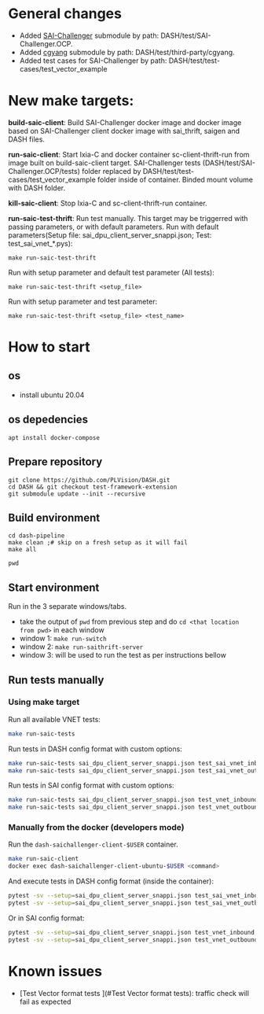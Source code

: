 # General changes
* Added [SAI-Challenger](https://github.com/PLVision/SAI-Challenger.OCP) submodule by path: DASH/test/SAI-Challenger.OCP.
* Added [cgyang](https://github.com/mgheorghe/cgyang) submodule by path: DASH/test/third-party/cgyang.
* Added test cases for SAI-Challenger by path: DASH/test/test-cases/test_vector_example

# New make targets:
**build-saic-client**: Build SAI-Challenger docker image and docker image based on SAI-Challenger client docker image with sai_thrift, saigen and DASH files.

**run-saic-client**: Start Ixia-C and docker container sc-client-thrift-run from image built on build-saic-client target. SAI-Challenger tests (DASH/test/SAI-Challenger.OCP/tests) folder replaced by DASH/test/test-cases/test_vector_example folder inside of container. Binded mount volume with DASH folder.

**kill-saic-client**: Stop Ixia-C and sc-client-thrift-run container.

**run-saic-test-thrift**: Run test manually. This target may be triggerred with passing parameters, or with default parameters.
Run with default parameters(Setup file: sai_dpu_client_server_snappi.json; Test: test_sai_vnet_*.pys):
```
make run-saic-test-thrift
```
Run with setup parameter and default test parameter (All tests):
```
make run-saic-test-thrift <setup_file>
```
Run with setup parameter and test parameter:
```
make run-saic-test-thrift <setup_file> <test_name>
```

# How to start

## os
- install ubuntu 20.04

## os depedencies
```
apt install docker-compose

```

## Prepare repository
```
git clone https://github.com/PLVision/DASH.git
cd DASH && git checkout test-framework-extension
git submodule update --init --recursive
```

## Build environment
```
cd dash-pipeline
make clean ;# skip on a fresh setup as it will fail
make all

pwd
```

## Start environment
Run in the 3 separate windows/tabs.
- take the output of `pwd` from previous step and do `cd <that location from pwd>` in each window
- window 1: `make run-switch`
- window 2: `make run-saithrift-server`
- window 3: will be used to run the test as per instructions bellow

## Run tests manually

### Using make target
Run all available VNET tests:
```sh
make run-saic-tests
```

Run tests in DASH config format with custom options:
```sh
make run-saic-tests sai_dpu_client_server_snappi.json test_sai_vnet_inbound.py
make run-saic-tests sai_dpu_client_server_snappi.json test_sai_vnet_outbound.py
```

Run tests in SAI config format with custom options:
```sh
make run-saic-tests sai_dpu_client_server_snappi.json test_vnet_inbound.py
make run-saic-tests sai_dpu_client_server_snappi.json test_vnet_outbound.py
```

### Manually from the docker (developers mode)
Run the `dash-saichallenger-client-$USER` container.
```sh
make run-saic-client
docker exec dash-saichallenger-client-ubuntu-$USER <command>
```

And execute tests in DASH config format (inside the container):
```sh
pytest -sv --setup=sai_dpu_client_server_snappi.json test_sai_vnet_inbound.py
pytest -sv --setup=sai_dpu_client_server_snappi.json test_sai_vnet_outbound.py
```

Or in SAI config format:
```sh
pytest -sv --setup=sai_dpu_client_server_snappi.json test_vnet_inbound.py
pytest -sv --setup=sai_dpu_client_server_snappi.json test_vnet_outbound.py
```

# Known issues
* [Test Vector format tests ](#Test Vector format tests): traffic check will fail as expected
